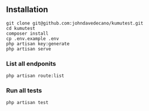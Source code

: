 ## Installation

```
git clone git@github.com:johndavedecano/kumutest.git
cd kumutest
composer install
cp .env.example .env
php artisan key:generate
php artisan serve
```

### List all endponits

```
php artisan route:list
```

### Run all tests

```
php artisan test
```
